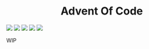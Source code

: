 
<h1 align=center>Advent Of Code</h1>
<div align=center></div>

<span></span>

[![][github-badge]][github-url]
[![][cargo-badge]][cargo-url]
[![][docs-badge]][docs-url]
[![][status-badge]][status-url]
[![][license-badge]][license-url]

[github-badge]: https://img.shields.io/badge/github-hadronomy/psmt-8da0cb?style=for-the-badge&labelColor=555555&logo=github
[github-url]: https://github.com/hadronomy/psmt-rs
[cargo-badge]: https://img.shields.io/crates/v/psmt.svg?style=for-the-badge&color=fc8d62&logo=rust
[cargo-url]: https://crates.io/crates/psmt
[docs-badge]: https://img.shields.io/badge/docs.rs-psmt-66c2a5?style=for-the-badge&labelColor=555555&logo=docs.rs
[docs-url]: https://docs.rs/psmt
[status-badge]: https://img.shields.io/github/actions/workflow/status/hadronomy/psmt-rs/ci.yml?branch=main&style=for-the-badge
[status-url]: https://github.com/hadronomy/psmt/actions?query=branch%3Amain
[license-badge]: https://img.shields.io/github/license/Hadronomy/psmt-rs?label=LICENSE&style=for-the-badge
[license-url]: LICENSE

WIP
